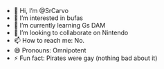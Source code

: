 - 👋 Hi, I’m @SrCarvo
- 👀 I’m interested in bufas
- 🌱 I’m currently learning Gs DAM
- 💞️ I’m looking to collaborate on Nintendo
- 📫 How to reach me: No.
- 😄 Pronouns: Omnipotent
- ⚡ Fun fact: Pirates were gay (nothing bad about it)

<!---
SrCarvo/SrCarvo is a ✨ special ✨ repository because its `README.md` (this file) appears on your GitHub profile.
You can click the Preview link to take a look at your changes.
--->

